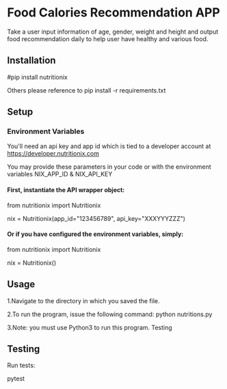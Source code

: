# Food Calories Recommendation APP
Take a user input information of age, gender, weight and height and output food recommendation daily to help user have healthy and various food.
## Installation
 #pip install nutritionix
 
 Others please reference to pip install -r requirements.txt

## Setup
### Environment Variables
 You'll need an api key and app id which is tied to a developer account at https://developer.nutritionix.com
 
 You may provide these parameters in your code or with the environment variables NIX_APP_ID & NIX_API_KEY


#### First, instantiate the API wrapper object:
from nutritionix import Nutritionix

nix = Nutritionix(app_id="123456789", api_key="XXXYYYZZZ")
#### Or if you have configured the environment variables, simply:
from nutritionix import Nutritionix

nix = Nutritionix()

## Usage
 1.Navigate to the directory in which you saved the file.
 
 2.To run the program, issue the following command: python nutritions.py
 
 3.Note: you must use Python3 to run this program.
 Testing

## Testing
Run tests:

pytest
